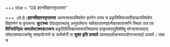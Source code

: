 +++
title = "08 ज्ञानविज्ञानतृप्तात्मा"

+++
॥6.8॥**ज्ञानविज्ञानतृप्तात्मा** आत्मस्वरूपविषयेण ज्ञानेन तस्य च
प्रकृतिविसजातीयाकारविषयेण विज्ञानेन च तृप्तमनाः **कूटस्थः**
देवाद्यवस्थासु अनुवर्तमानः सर्वसाधारणज्ञानैकाकारात्मनि स्थितः तत्र एव
**विजितेन्द्रियः समलोष्टाश्मकाञ्चनः** प्रकृतिविविक्तस्वरूपनिष्ठतया
प्राकृतवस्तुविशेषेषु भोग्यत्वाभावात् लोष्टाश्मकाञ्चनेषु समप्रयोजनो यः
कर्मयोगी स **युक्त इति उच्यते** आत्मावलोकनरूपयोगाभ्यासार्ह उच्यते। तथा च

